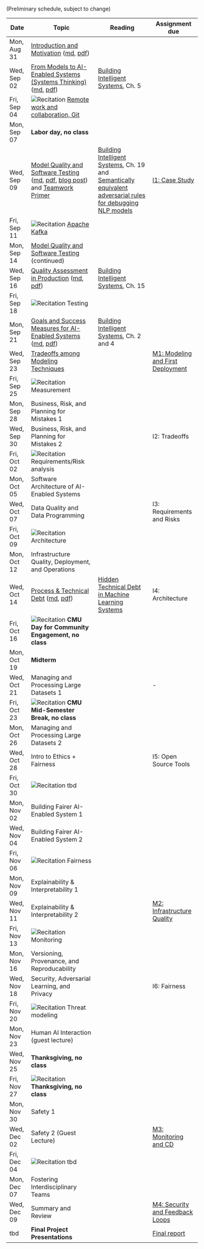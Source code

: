 
(Preliminary schedule, subject to change)


| Date  | Topic | Reading | Assignment due |
| -     | -     | -       | -              |
| Mon, Aug 31 | [Introduction and Motivation](https://ckaestne.github.io/seai/F2020/slides/01_introduction/intro.html#/) ([md](https://github.com/ckaestne/seai/blob/F2020/lectures/01_introduction/intro.md), [pdf](https://ckaestne.github.io/seai/F2020/slides/01_introduction/intro.pdf)) | |  |
| Wed, Sep 02 | [From Models to AI-Enabled Systems (Systems Thinking)](https://ckaestne.github.io/seai/F2020/slides/02_systems/systems.html#/) ([md](https://github.com/ckaestne/seai/blob/F2020/lectures/02_systems/systems.md), [pdf](https://ckaestne.github.io/seai/F2020/slides/02_systems/systems.pdf)) | [Building Intelligent Systems](https://cmu.primo.exlibrisgroup.com/permalink/01CMU_INST/6lpsnm/alma991019649190004436), Ch. 5 |  |
| Fri, Sep 04 | ![Recitation](https://img.shields.io/badge/-rec-Yellow.svg) [Remote work and collaboration, Git](https://github.com/ckaestne/seai/blob/F2020/recitations/Recitation_1_Git.pdf) | |  |
| Mon, Sep 07 | **Labor day, no class** | |  |
| Wed, Sep 09 | [Model Quality and Software Testing](https://ckaestne.github.io/seai/F2020/slides/03_modelquality/modelquality.html#/) ([md](https://github.com/ckaestne/seai/blob/F2020/lectures/03_modelquality/modelquality.md), [pdf](https://ckaestne.github.io/seai/F2020/slides/03_modelquality/modelquality.pdf), [blog post](https://medium.com/@ckaestne/a-software-testing-view-on-machine-learning-model-quality-d508cb9e20a6)) and [Teamwork Primer](https://ckaestne.github.io/seai/F2020/slides/03_modelquality/teams.html#/) | [Building Intelligent Systems](https://cmu.primo.exlibrisgroup.com/permalink/01CMU_INST/6lpsnm/alma991019649190004436), Ch. 19 and [Semantically equivalent adversarial rules for debugging NLP models](https://www.aclweb.org/anthology/P18-1079.pdf) | [I1: Case Study](https://github.com/ckaestne/seai/blob/F2020/assignments/I1_case_study.md) |
| Fri, Sep 11 | ![Recitation](https://img.shields.io/badge/-rec-Yellow.svg) [Apache Kafka](https://github.com/ckaestne/seai/blob/F2020/recitations/Recitation_2_Kafka.pdf) | |  |
| Mon, Sep 14 | [Model Quality and Software Testing](https://ckaestne.github.io/seai/F2020/slides/03_modelquality/modelquality.html#/) (continued) |  |  |
| Wed, Sep 16 | [Quality Assessment in Production](https://ckaestne.github.io/seai/F2020/slides/04_qainproduction/qainproduction.html#/) ([md](https://github.com/ckaestne/seai/blob/F2020/lectures/04_qainproduction/qainproduction.md), [pdf](https://ckaestne.github.io/seai/F2020/slides/04_qainproduction/qainproduction.pdf)) | [Building Intelligent Systems](https://cmu.primo.exlibrisgroup.com/permalink/01CMU_INST/6lpsnm/alma991019649190004436), Ch. 15 |  |
| Fri, Sep 18 | ![Recitation](https://img.shields.io/badge/-rec-Yellow.svg) Testing | |  |
| Mon, Sep 21 | [Goals and Success Measures for AI-Enabled Systems](https://ckaestne.github.io/seai/F2020/slides/06_goals/goals.html) ([md](https://github.com/ckaestne/seai/blob/F2020/lectures/06_goals/goals.md), [pdf](https://ckaestne.github.io/seai/F2020/slides/06_goals/goals.pdf)) | [Building Intelligent Systems](https://cmu.primo.exlibrisgroup.com/permalink/01CMU_INST/6lpsnm/alma991019649190004436), Ch. 2 and 4 |  |
| Wed, Sep 23 | [Tradeoffs among Modeling Techniques](https://ckaestne.github.io/seai/F2020/slides/07_tradeoffs/tradeoffs.html) | | [M1: Modeling and First Deployment](https://github.com/ckaestne/seai/blob/F2020/assignments/project.md) |
| Fri, Sep 25 | ![Recitation](https://img.shields.io/badge/-rec-Yellow.svg) Measurement | |  |
| Mon, Sep 28 | Business, Risk, and Planning for Mistakes 1 | |  |
| Wed, Sep 30 | Business, Risk, and Planning for Mistakes 2 | | I2: Tradeoffs |
| Fri, Oct 02 | ![Recitation](https://img.shields.io/badge/-rec-Yellow.svg) Requirements/Risk analysis | |  |
| Mon, Oct 05 | Software Architecture of AI-Enabled Systems | |  |
| Wed, Oct 07 | Data Quality and Data Programming  | | I3: Requirements and Risks |
| Fri, Oct 09 | ![Recitation](https://img.shields.io/badge/-rec-Yellow.svg) Architecture | |  |
| Mon, Oct 12 | Infrastructure Quality, Deployment, and Operations           | |  |
| Wed, Oct 14 | [Process & Technical Debt](https://ckaestne.github.io/seai/F2020/slides/05_process/process.html#/) ([md](https://github.com/ckaestne/seai/blob/F2020/lectures/05_process/process.md), [pdf](https://ckaestne.github.io/seai/F2020/slides/05_process/process.pdf)) | [Hidden Technical Debt in Machine Learning Systems](http://papers.nips.cc/paper/5656-hidden-technical-debt-in-machine-learning-systems.pdf) | I4: Architecture |
| Fri, Oct 16 | ![Recitation](https://img.shields.io/badge/-rec-Yellow.svg) **CMU Day for Community Engagement, no class** | |  |
| Mon, Oct 19 | **Midterm** | |  |
| Wed, Oct 21 | Managing and Processing Large Datasets 1 | | - |
| Fri, Oct 23 | ![Recitation](https://img.shields.io/badge/-rec-Yellow.svg) **CMU Mid-Semester Break, no class** | |  |
| Mon, Oct 26 | Managing and Processing Large Datasets 2 | |  |
| Wed, Oct 28 | Intro to Ethics + Fairness | | I5: Open Source Tools |
| Fri, Oct 30 | ![Recitation](https://img.shields.io/badge/-rec-Yellow.svg) tbd | |  |
| Mon, Nov 02 | Building Fairer AI-Enabled System 1 | |  |
| Wed, Nov 04 | Building Fairer AI-Enabled System 2 | |  |
| Fri, Nov 06 | ![Recitation](https://img.shields.io/badge/-rec-Yellow.svg) Fairness | |  |
| Mon, Nov 09 | Explainability & Interpretability 1  | |  |
| Wed, Nov 11 | Explainability & Interpretability 2 | | [M2: Infrastructure Quality](https://github.com/ckaestne/seai/blob/F2020/assignments/project.md) |
| Fri, Nov 13 | ![Recitation](https://img.shields.io/badge/-rec-Yellow.svg) Monitoring | |  |
| Mon, Nov 16 | Versioning, Provenance, and Reproducability | |  |
| Wed, Nov 18 | Security, Adversarial Learning, and Privacy | | I6: Fairness |
| Fri, Nov 20 | ![Recitation](https://img.shields.io/badge/-rec-Yellow.svg) Threat modeling | |  |
| Mon, Nov 23 | Human AI Interaction (guest lecture) | |  |
| Wed, Nov 25 | **Thanksgiving, no class** | |  |
| Fri, Nov 27 | ![Recitation](https://img.shields.io/badge/-rec-Yellow.svg) **Thanksgiving, no class** | |  |
| Mon, Nov 30 | Safety 1 | |  |
| Wed, Dec 02 | Safety 2 (Guest Lecture) | | [M3: Monitoring and CD](https://github.com/ckaestne/seai/blob/F2020/assignments/project.md) |
| Fri, Dec 04 | ![Recitation](https://img.shields.io/badge/-rec-Yellow.svg) tbd | |  |
| Mon, Dec 07 | Fostering Interdisciplinary Teams | |  |
| Wed, Dec 09 | Summary and Review | | [M4: Security and Feedback Loops](https://github.com/ckaestne/seai/blob/F2020/assignments/project.md) |
| tbd | **Final Project Presentations** | | [Final report](https://github.com/ckaestne/seai/blob/F2020/assignments/project.md) |



